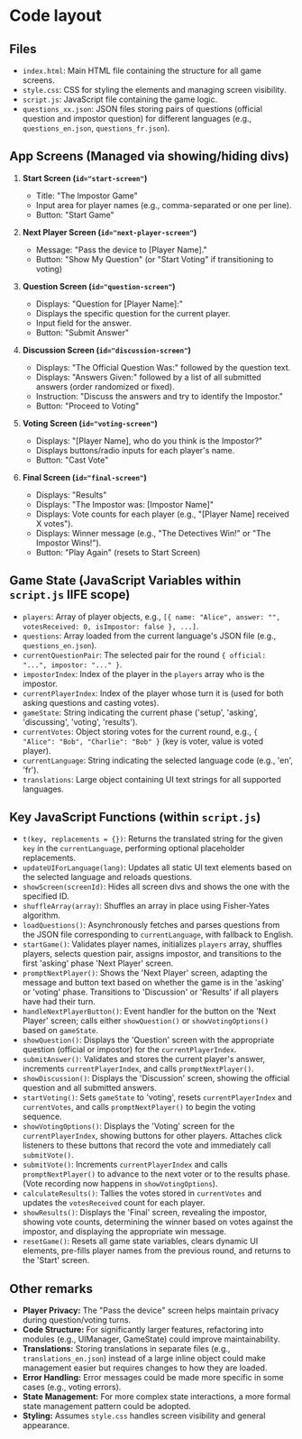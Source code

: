 # Code layout

## Files

*   `index.html`: Main HTML file containing the structure for all game screens.
*   `style.css`: CSS for styling the elements and managing screen visibility.
*   `script.js`: JavaScript file containing the game logic.
*   `questions_xx.json`: JSON files storing pairs of questions (official question and impostor question) for different languages (e.g., `questions_en.json`, `questions_fr.json`).

## App Screens (Managed via showing/hiding divs)

1.  **Start Screen (`id="start-screen"`)**
    *   Title: "The Impostor Game"
    *   Input area for player names (e.g., comma-separated or one per line).
    *   Button: "Start Game"

2.  **Next Player Screen (`id="next-player-screen"`)**
    *   Message: "Pass the device to [Player Name]."
    *   Button: "Show My Question" (or "Start Voting" if transitioning to voting)

3.  **Question Screen (`id="question-screen"`)**
    *   Displays: "Question for [Player Name]:"
    *   Displays the specific question for the current player.
    *   Input field for the answer.
    *   Button: "Submit Answer"

4.  **Discussion Screen (`id="discussion-screen"`)**
    *   Displays: "The Official Question Was:" followed by the question text.
    *   Displays: "Answers Given:" followed by a list of all submitted answers (order randomized or fixed).
    *   Instruction: "Discuss the answers and try to identify the Impostor."
    *   Button: "Proceed to Voting"

5.  **Voting Screen (`id="voting-screen"`)**
    *   Displays: "[Player Name], who do you think is the Impostor?"
    *   Displays buttons/radio inputs for each player's name.
    *   Button: "Cast Vote"

6.  **Final Screen (`id="final-screen"`)**
    *   Displays: "Results"
    *   Displays: "The Impostor was: [Impostor Name]"
    *   Displays: Vote counts for each player (e.g., "[Player Name] received X votes").
    *   Displays: Winner message (e.g., "The Detectives Win!" or "The Impostor Wins!").
    *   Button: "Play Again" (resets to Start Screen)

## Game State (JavaScript Variables within `script.js` IIFE scope)

*   `players`: Array of player objects, e.g., `[{ name: "Alice", answer: "", votesReceived: 0, isImpostor: false }, ...]`.
*   `questions`: Array loaded from the current language's JSON file (e.g., `questions_en.json`).
*   `currentQuestionPair`: The selected pair for the round `{ official: "...", impostor: "..." }`.
*   `impostorIndex`: Index of the player in the `players` array who is the impostor.
*   `currentPlayerIndex`: Index of the player whose turn it is (used for both asking questions and casting votes).
*   `gameState`: String indicating the current phase ('setup', 'asking', 'discussing', 'voting', 'results').
*   `currentVotes`: Object storing votes for the current round, e.g., `{ "Alice": "Bob", "Charlie": "Bob" }` (key is voter, value is voted player).
*   `currentLanguage`: String indicating the selected language code (e.g., 'en', 'fr').
*   `translations`: Large object containing UI text strings for all supported languages.

## Key JavaScript Functions (within `script.js`)

*   `t(key, replacements = {})`: Returns the translated string for the given `key` in the `currentLanguage`, performing optional placeholder replacements.
*   `updateUIForLanguage(lang)`: Updates all static UI text elements based on the selected language and reloads questions.
*   `showScreen(screenId)`: Hides all screen divs and shows the one with the specified ID.
*   `shuffleArray(array)`: Shuffles an array in place using Fisher-Yates algorithm.
*   `loadQuestions()`: Asynchronously fetches and parses questions from the JSON file corresponding to `currentLanguage`, with fallback to English.
*   `startGame()`: Validates player names, initializes `players` array, shuffles players, selects question pair, assigns impostor, and transitions to the first 'asking' phase 'Next Player' screen.
*   `promptNextPlayer()`: Shows the 'Next Player' screen, adapting the message and button text based on whether the game is in the 'asking' or 'voting' phase. Transitions to 'Discussion' or 'Results' if all players have had their turn.
*   `handleNextPlayerButton()`: Event handler for the button on the 'Next Player' screen; calls either `showQuestion()` or `showVotingOptions()` based on `gameState`.
*   `showQuestion()`: Displays the 'Question' screen with the appropriate question (official or impostor) for the `currentPlayerIndex`.
*   `submitAnswer()`: Validates and stores the current player's answer, increments `currentPlayerIndex`, and calls `promptNextPlayer()`.
*   `showDiscussion()`: Displays the 'Discussion' screen, showing the official question and all submitted answers.
*   `startVoting()`: Sets `gameState` to 'voting', resets `currentPlayerIndex` and `currentVotes`, and calls `promptNextPlayer()` to begin the voting sequence.
*   `showVotingOptions()`: Displays the 'Voting' screen for the `currentPlayerIndex`, showing buttons for other players. Attaches click listeners to these buttons that record the vote and immediately call `submitVote()`.
*   `submitVote()`: Increments `currentPlayerIndex` and calls `promptNextPlayer()` to advance to the next voter or to the results phase. (Vote recording now happens in `showVotingOptions`).
*   `calculateResults()`: Tallies the votes stored in `currentVotes` and updates the `votesReceived` count for each player.
*   `showResults()`: Displays the 'Final' screen, revealing the impostor, showing vote counts, determining the winner based on votes against the impostor, and displaying the appropriate win message.
*   `resetGame()`: Resets all game state variables, clears dynamic UI elements, pre-fills player names from the previous round, and returns to the 'Start' screen.

## Other remarks

*   **Player Privacy:** The "Pass the device" screen helps maintain privacy during question/voting turns.
*   **Code Structure:** For significantly larger features, refactoring into modules (e.g., UIManager, GameState) could improve maintainability.
*   **Translations:** Storing translations in separate files (e.g., `translations_en.json`) instead of a large inline object could make management easier but requires changes to how they are loaded.
*   **Error Handling:** Error messages could be made more specific in some cases (e.g., voting errors).
*   **State Management:** For more complex state interactions, a more formal state management pattern could be adopted.
*   **Styling:** Assumes `style.css` handles screen visibility and general appearance.

